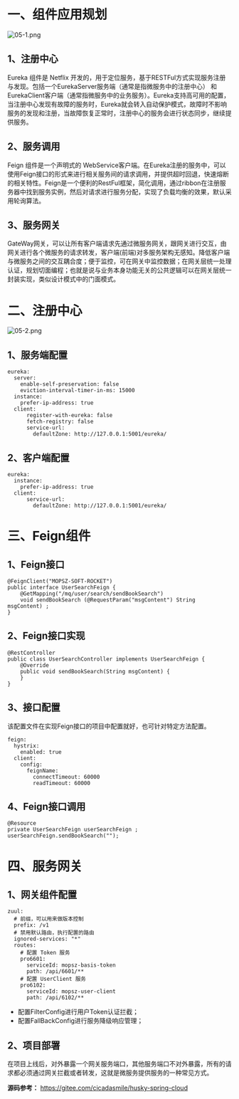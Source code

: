 # 一、组件应用规划

![](https://images.gitee.com/uploads/images/2022/0209/224206_04a318ab_5064118.png "05-1.png")

## 1、注册中心

Eureka 组件是 Netflix 开发的，用于定位服务，基于RESTFul方式实现服务注册与发现。包括一个EurekaServer服务端（通常是指微服务中的注册中心） 和EurekaClient客户端（通常指微服务中的业务服务）。Eureka支持高可用的配置，当注册中心发现有故障的服务时，Eureka就会转入自动保护模式，故障时不影响服务的发现和注册，当故障恢复正常时，注册中心的服务会进行状态同步，继续提供服务。

## 2、服务调用

Feign 组件是一个声明式的 WebService客户端。在Eureka注册的服务中，可以使用Feign接口的形式来进行相关服务间的请求调用，并提供超时回退，快速熔断的相关特性。Feign是一个便利的RestFul框架，简化调用，通过ribbon在注册服务器中找到服务实例，然后对请求进行服务分配，实现了负载均衡的效果，默认采用轮询算法。

## 3、服务网关

GateWay网关，可以让所有客户端请求先通过微服务网关，跟网关进行交互，由网关进行各个微服务的请求转发，客户端(前端)对多服务架构无感知。降低客户端与微服务之间的交互耦合度；便于监控，可在网关中监控数据；在网关层统一处理认证，规划切面编程；也就是说与业务本身功能无关的公共逻辑可以在网关层统一封装实现，类似设计模式中的门面模式。


# 二、注册中心

![](https://images.gitee.com/uploads/images/2022/0209/224218_20d86e02_5064118.png "05-2.png")

## 1、服务端配置

```
eureka:
  server:
    enable-self-preservation: false
    eviction-interval-timer-in-ms: 15000
  instance:
    prefer-ip-address: true
  client:
      register-with-eureka: false
      fetch-registry: false
      service-url:
        defaultZone: http://127.0.0.1:5001/eureka/
```

## 2、客户端配置

```
eureka:
  instance:
    prefer-ip-address: true
  client:
      service-url:
        defaultZone: http://127.0.0.1:5001/eureka/
```

# 三、Feign组件

## 1、Feign接口

```
@FeignClient("MOPSZ-SOFT-ROCKET")
public interface UserSearchFeign {
    @GetMapping("/mq/user/search/sendBookSearch")
    void sendBookSearch (@RequestParam("msgContent") String msgContent) ;
}
```

## 2、Feign接口实现

```
@RestController
public class UserSearchController implements UserSearchFeign {
    @Override
    public void sendBookSearch(String msgContent) {
    }
}
```

## 3、接口配置

该配置文件在实现Feign接口的项目中配置就好，也可针对特定方法配置。

```
feign:
  hystrix:
    enabled: true
  client:
    config:
      feignName:
        connectTimeout: 60000
        readTimeout: 60000
```

## 4、Feign接口调用
```
@Resource
private UserSearchFeign userSearchFeign ;
userSearchFeign.sendBookSearch("");
```

# 四、服务网关

## 1、网关组件配置

```
zuul:
  # 前缀，可以用来做版本控制
  prefix: /v1
  # 禁用默认路由，执行配置的路由
  ignored-services: "*"
  routes:
    # 配置 Token 服务
    pro6601:
      serviceId: mopsz-basis-token
      path: /api/6601/**
    # 配置 UserClient 服务
    pro6102:
      serviceId: mopsz-user-client
      path: /api/6102/**
```

- 配置FilterConfig进行用户Token认证拦截；
- 配置FallBackConfig进行服务降级响应管理；

## 2、项目部署

在项目上线后，对外暴露一个网关服务端口，其他服务端口不对外暴露，所有的请求都必须通过网关拦截或者转发，这就是微服务提供服务的一种常见方式。

**源码参考：** https://gitee.com/cicadasmile/husky-spring-cloud